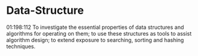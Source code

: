 # Data-Structure
01:198:112
To investigate the essential properties of data structures and algorithms for operating on them; to use these structures as tools to assist algorithm design; to extend exposure to searching, sorting and hashing techniques.

